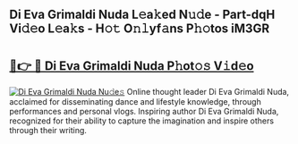 ## Di Eva Grimaldi Nuda L𝚎a𝚔ed N𝚞𝚍e - Part-dqH Vi𝚍𝚎o L𝚎a𝚔s - H𝚘𝚝 O𝚗𝚕yf𝚊ns P𝚑𝚘tos iM3GR

# <h2><a href="http://kfcwke.oniu.top/?m=Di+Eva+Grimaldi+Nuda">🔗👉 🔴 Di Eva Grimaldi Nuda P𝚑ot𝚘𝚜 V𝚒d𝚎o</a></h2>

[![Di Eva Grimaldi Nuda Nu𝚍e𝚜](https://i.imgur.com/0qMVB7G.gif)](http://kfcwke.oniu.top/?m=Di+Eva+Grimaldi+Nuda)
Online thought leader Di Eva Grimaldi Nuda, acclaimed for disseminating dance and lifestyle knowledge, through performances and personal vlogs. Inspiring author Di Eva Grimaldi Nuda, recognized for their ability to capture the imagination and inspire others through their writing.  
